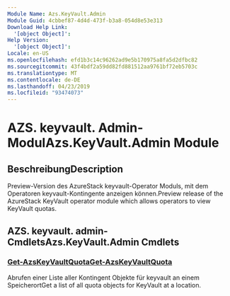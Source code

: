 ```yaml
---
Module Name: Azs.KeyVault.Admin
Module Guid: 4cbbef87-4d4d-473f-b3a8-054d8e53e313
Download Help Link:
  '[object Object]': 
Help Version:
  '[object Object]': 
Locale: en-US
ms.openlocfilehash: efd1b3c14c96262ad9e5b170975a8fa5d2dfbc82
ms.sourcegitcommit: 43f4bdf2a59dd82fd881512aa9761bf72eb5703c
ms.translationtype: MT
ms.contentlocale: de-DE
ms.lasthandoff: 04/23/2019
ms.locfileid: "93474073"
---
```

# <span data-ttu-id="4b31b-101">AZS. keyvault. Admin-Modul</span><span class="sxs-lookup"><span data-stu-id="4b31b-101">Azs.KeyVault.Admin Module</span></span>
## <span data-ttu-id="4b31b-102">Beschreibung</span><span class="sxs-lookup"><span data-stu-id="4b31b-102">Description</span></span>
<span data-ttu-id="4b31b-103">Preview-Version des AzureStack keyvault-Operator Moduls, mit dem Operatoren keyvault-Kontingente anzeigen können.</span><span class="sxs-lookup"><span data-stu-id="4b31b-103">Preview release of the AzureStack KeyVault operator module which allows operators to view KeyVault quotas.</span></span>

## <span data-ttu-id="4b31b-104">AZS. keyvault. admin-Cmdlets</span><span class="sxs-lookup"><span data-stu-id="4b31b-104">Azs.KeyVault.Admin Cmdlets</span></span>
### [<span data-ttu-id="4b31b-105">Get-AzsKeyVaultQuota</span><span class="sxs-lookup"><span data-stu-id="4b31b-105">Get-AzsKeyVaultQuota</span></span>](Get-AzsKeyVaultQuota.md)
<span data-ttu-id="4b31b-106">Abrufen einer Liste aller Kontingent Objekte für keyvault an einem Speicherort</span><span class="sxs-lookup"><span data-stu-id="4b31b-106">Get a list of all quota objects for KeyVault at a location.</span></span>

